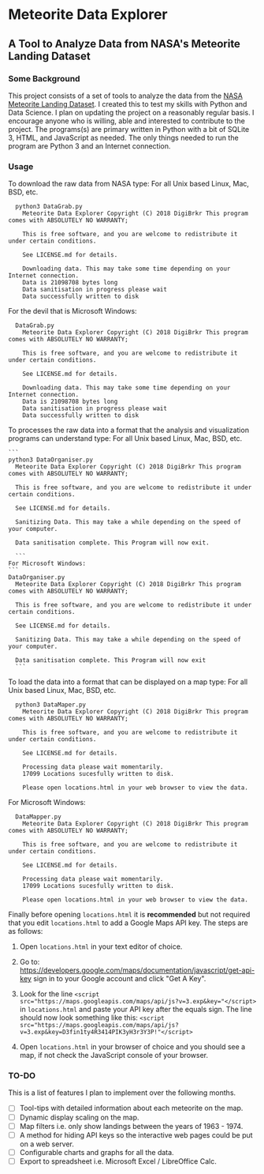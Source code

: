 # Meteorite Data Explorer
## A Tool to Analyze Data from NASA's Meteorite Landing Dataset

### Some Background
This project consists of a set of tools to analyze the data from the [NASA Meteorite Landing Dataset](https://data.nasa.gov/Space-Science/Meteorite-Landings/gh4g-9sfh]). I created this to test my skills with Python and Data Science. I plan on updating the project on a reasonably regular basis. I encourage anyone who is willing, able and interested to contribute to the project. The programs(s) are primary written in Python with a bit of SQLite 3, HTML, and JavaScript as needed. The only things needed to run the program are Python 3 and an Internet connection.  
### Usage
To download the raw data from NASA type:
  For all Unix based Linux, Mac, BSD, etc.

```
  python3 DataGrab.py
    Meteorite Data Explorer Copyright (C) 2018 DigiBrkr This program comes with ABSOLUTELY NO WARRANTY;

    This is free software, and you are welcome to redistribute it under certain conditions.

    See LICENSE.md for details.

    Downloading data. This may take some time depending on your Internet connection.
    Data is 21098708 bytes long
    Data sanitisation in progress please wait
    Data successfully written to disk
```
  For the devil that is Microsoft Windows:
```
  DataGrab.py
    Meteorite Data Explorer Copyright (C) 2018 DigiBrkr This program comes with ABSOLUTELY NO WARRANTY;

    This is free software, and you are welcome to redistribute it under certain conditions.

    See LICENSE.md for details.

    Downloading data. This may take some time depending on your Internet connection.
    Data is 21098708 bytes long
    Data sanitisation in progress please wait
    Data successfully written to disk
```
To processes the raw data into a format that the analysis and visualization programs can understand type:
  For all Unix based Linux, Mac, BSD, etc.

    ```
    python3 DataOrganiser.py
      Meteorite Data Explorer Copyright (C) 2018 DigiBrkr This program comes with ABSOLUTELY NO WARRANTY;

      This is free software, and you are welcome to redistribute it under certain conditions.

      See LICENSE.md for details.

      Sanitizing Data. This may take a while depending on the speed of your computer.

      Data sanitisation complete. This Program will now exit.

      ```
    For Microsoft Windows:
    ```
    DataOrganiser.py
      Meteorite Data Explorer Copyright (C) 2018 DigiBrkr This program comes with ABSOLUTELY NO WARRANTY;

      This is free software, and you are welcome to redistribute it under certain conditions.

      See LICENSE.md for details.

      Sanitizing Data. This may take a while depending on the speed of your computer.

      Data sanitisation complete. This Program will now exit
      ```
To load the data into a format that can be displayed on a map type:
  For all Unix based Linux, Mac, BSD, etc.
```
  python3 DataMaper.py
    Meteorite Data Explorer Copyright (C) 2018 DigiBrkr This program comes with ABSOLUTELY NO WARRANTY;

    This is free software, and you are welcome to redistribute it under certain conditions.

    See LICENSE.md for details.

    Processing data please wait momentarily.
    17099 Locations sucesfully written to disk.

    Please open locations.html in your web browser to view the data.
```
  For Microsoft Windows:

```
  DataMapper.py
    Meteorite Data Explorer Copyright (C) 2018 DigiBrkr This program comes with ABSOLUTELY NO WARRANTY;

    This is free software, and you are welcome to redistribute it under certain conditions.

    See LICENSE.md for details.

    Processing data please wait momentarily.
    17099 Locations sucesfully written to disk.

    Please open locations.html in your web browser to view the data.
```

Finally before opening `locations.html` it is **recommended** but not required that you edit `locations.html` to add a Google Maps API key. The steps are as follows:

1. Open `locations.html` in your text editor of choice.

2. Go to: https://developers.google.com/maps/documentation/javascript/get-api-key sign in to your Google account and click "Get A Key".

3. Look for the line `<script src="https://maps.googleapis.com/maps/api/js?v=3.exp&key="</script>` in `locations.html` and paste your API
   key after the equals sign. The line should now look something like this:
    `<script src="https://maps.googleapis.com/maps/api/js?v=3.exp&key=D3fin1ty4R3414PIK3yH3r3Y3P!"</script>`

4. Open `locations.html` in your browser of choice and you should see a map, if not check the JavaScript console of your browser.

### TO-DO

This is a list of features I plan to implement over the following months.

- [ ] Tool-tips with detailed information about each meteorite on the map.
- [ ] Dynamic display scaling on the map.  
- [ ] Map filters i.e. only show landings between the years of 1963 - 1974.
- [ ] A method for hiding API keys so the interactive web pages could be put on a web server.
- [ ] Configurable charts and graphs for all the data.
- [ ] Export to spreadsheet i.e. Microsoft Excel / LibreOffice Calc.  
